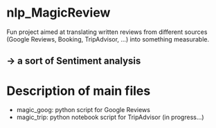 # nlp_MagicReview
Fun project aimed at translating written reviews from different sources (Google Reviews, Booking, TripAdvisor, ...) into something measurable. 
## -> a sort of Sentiment analysis

# Description of main files
- magic_goog: python script for Google Reviews
- magic_trip: python notebook script for TripAdvisor (in progress...)
